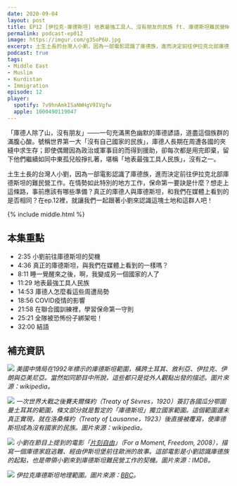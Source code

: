 ```yaml
---
date: 2020-09-04
layout: post
title: EP12 [伊拉克·庫德斯坦] 地表最強工具人、沒有朋友的民族 ft. 庫德斯坦難民營NGO工作者 小劉
permalink: podcast-ep012
image: https://imgur.com/g3SoP6U.jpg
excerpt: 土生土長的台灣人小劉，因為一部電影認識了庫德族，進而決定前往伊拉克北部庫德斯坦的難民營工作。在情勢如此特別的地方工作，保命第一要訣是什麼？想走上這條路，事前應該有哪些準備？真正的庫德人與庫德斯坦，和我們在媒體上看到的是否相同？在ep.12裡，就讓我們一起跟著小劉來認識這塊土地和這群人吧！
podcast: true
tags:
- Middle East
- Muslim
- Kurdistan
- Immigration
episode: 12
player:
  spotify: 7v9hnAmkISaNWHgV9IVgfw
  apple: 1000490119047
---
```


「庫德人除了山，沒有朋友」——一句充滿黑色幽默的庫德諺語，道盡這個族群的滿腹心酸。號稱世界第一大「沒有自己國家的民族」，庫德人長期在周遭各國的夾縫中求生存；即使偶爾因為政治或軍事目的而得到援助，卻每次都是用完即棄，留下他們繼續如同中東孤兒般掙扎著，堪稱「地表最強工具人民族」，沒有之一。

土生土長的台灣人小劉，因為一部電影認識了庫德族，進而決定前往伊拉克北部庫德斯坦的難民營工作。在情勢如此特別的地方工作，保命第一要訣是什麼？想走上這條路，事前應該有哪些準備？真正的庫德人與庫德斯坦，和我們在媒體上看到的是否相同？在ep.12裡，就讓我們一起跟著小劉來認識這塊土地和這群人吧！



{% include middle.html %}

## 本集重點

* 2:35 小劉前往庫德斯坦的契機
* 4:36 真正的庫德斯坦，與我們在媒體上看到的一樣嗎？
* 8:11 睡一覺醒來之後，啊，我變成另一個國家的人了
* 11:29 地表最強工具人民族
* 14:53 庫德人怎麼看這些周遭局勢
* 18:56 COVID疫情的影響
* 21:58 在聯合國訓練裡，學習保命第一守則
* 25:21 全隊被恐怖份子綁架啦！
* 32:00 結語

## 補充資訊

![](https://upload.wikimedia.org/wikipedia/commons/e/e7/Kurdish-inhabited_area_by_CIA_%281992%29_box_inset_removed.jpg)
*美國中情局在1992年標示的庫德斯坦範圍，橫跨土耳其、敘利亞、伊拉克、伊朗與亞美尼亞。當然如同節目中所說，這些都只是從外人觀點出發的描述。圖片來源：wikipedia。*

![](https://upload.wikimedia.org/wikipedia/commons/thumb/1/16/Treaty_of_S%C3%A8vres_1920.svg/1024px-Treaty_of_S%C3%A8vres_1920.svg.png)
*一次世界大戰之後賽夫爾條約（Treaty of Sèvres，1920）簽訂各國瓜分鄂圖曼土耳其的範圍，條文部分就是暫定的「庫德斯坦」獨立國家範圍。這個範圍還未真正實現，就在洛桑條約（Treaty of Lausanne，1923）後直接被覆寫，使庫德斯坦成為沒有國家的民族。圖片來源：wikipedia。*

![](https://m.media-amazon.com/images/M/MV5BMTUyMzc3MjQ0Ml5BMl5BanBnXkFtZTcwMjI5NDI5Ng@@._V1_.jpg)
*小劉在節目上提到的電影「[片刻自由](https://www.imdb.com/title/tt1296337/)」（For a Moment, Freedom, 2008），描寫一個庫德家庭逃難、經由伊斯坦堡前往歐洲的故事。這部電影是小劉認識庫德族的起點，也是帶領小劉來到庫德斯坦難民營工作的契機。圖片來源：IMDB。*

![](https://ichef.bbci.co.uk/news/800/cpsprodpb/B78F/production/_97819964_iraq_kurdish_areas_map6241-3.png)
*伊拉克庫德斯坦地理範圍。圖片來源：[BBC](https://www.bbc.com/news/world-middle-east-41398199)。*